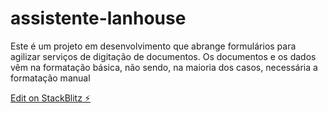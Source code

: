 # assistente-lanhouse

Este é um projeto em desenvolvimento que abrange formulários para agilizar serviços de digitação de documentos. Os documentos e os dados vêm na formatação básica, não sendo, na maioria dos casos, necessária a formatação manual

[Edit on StackBlitz ⚡️](https://stackblitz.com/edit/sislanhouse)
